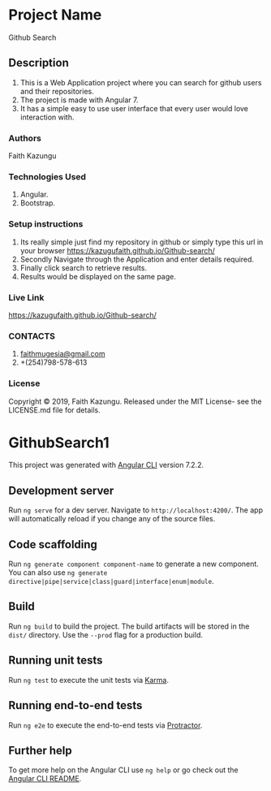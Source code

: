 # Project Name
Github Search

## Description
1. This is a Web Application project where you can search for github users and their repositories.
2. The project is made with Angular 7.
3. It has a simple easy to use user interface that every user would love interaction with.

### Authors
Faith Kazungu


### Technologies Used
1. Angular.
2. Bootstrap.

### Setup instructions
1. Its really simple just find my repository in github or simply type this url in your browser https://kazugufaith.github.io/Github-search/
2. Secondly Navigate through the Application and enter details required.
3. Finally click search to retrieve results.
4. Results would be displayed on the same page.

### Live Link
 https://kazugufaith.github.io/Github-search/


### CONTACTS
1. faithmugesia@gmail.com
2. +(254)798-578-613

### License
Copyright © 2019, Faith Kazungu. Released under the MIT License- see the LICENSE.md file for details.


# GithubSearch1

This project was generated with [Angular CLI](https://github.com/angular/angular-cli) version 7.2.2.


## Development server

Run `ng serve` for a dev server. Navigate to `http://localhost:4200/`. The app will automatically reload if you change any of the source files.

## Code scaffolding

Run `ng generate component component-name` to generate a new component. You can also use `ng generate directive|pipe|service|class|guard|interface|enum|module`.

## Build

Run `ng build` to build the project. The build artifacts will be stored in the `dist/` directory. Use the `--prod` flag for a production build.

## Running unit tests

Run `ng test` to execute the unit tests via [Karma](https://karma-runner.github.io).

## Running end-to-end tests

Run `ng e2e` to execute the end-to-end tests via [Protractor](http://www.protractortest.org/).

## Further help

To get more help on the Angular CLI use `ng help` or go check out the [Angular CLI README](https://github.com/angular/angular-cli/blob/master/README.md).
